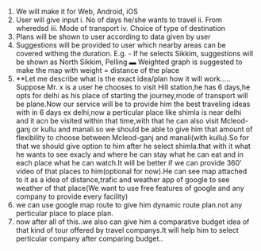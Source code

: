 1.  We will make it for Web, Android, iOS
2.  User will give input 
    i.    No of days he/she wants to travel
    ii.   From wheredsd
    iii.  Mode of transport
    iv.   Choice of type of destination
3.  Plans will be shown to user according to data given by user
4.  Suggestions will be provided to user which nearby areas can be covered withing the duration.
    E.g. - If he selects Sikkim, suggestions will be shown as North Sikkim, Pelling
        ▬ Weighted graph is suggested to make the map with weight = distance of the place
5. **Let me describe what is the exact idea/plan how it will work.....  
    Suppose Mr. x is a user he chooses to visit Hill station,he has 6 days,he opts for delhi as his place of starting the journey,mode of     transport will be plane.Now our service will be to provide him the best traveling ideas with in 6 days ex delhi,now a perticular place like shimla is near delhi and it acn be visited within that time,with that he can also visit Mcleod-ganj or kullu and manali.so we should be able to give him that amount of flexibility to choose between Mcleod-ganj and manali(with kullu).So for that we should give option to him after he select shimla.that with it what he wants to see exacly and where he can stay what he can eat and in each place what he can watch.It will be better if we can provide 360' video of that places to him(optional for now).He can see map attached to it as a idea of distance,trafic and weather app of google to see weather of that place(We want to use free features of google and any company to provide every facility) 
6. we can use google map route to give him dynamic route plan.not any perticular place to place plan.
7. now after all of this..we also can give him a comparative budget idea of that kind of tour offered by travel companys.It will help him to select perticular company after comparing budget.. 
